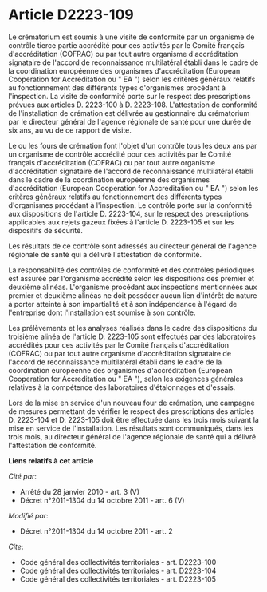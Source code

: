 # Article D2223-109

Le crématorium est soumis à une visite de conformité par un organisme de contrôle tierce partie accrédité pour ces activités
par le Comité français d'accréditation (COFRAC) ou par tout autre organisme d'accréditation signataire de l'accord de
reconnaissance multilatéral établi dans le cadre de la coordination européenne des organismes d'accréditation (European
Cooperation for Accreditation ou " EA ") selon les critères généraux relatifs au fonctionnement des différents types
d'organismes procédant à l'inspection. La visite de conformité porte sur le respect des prescriptions prévues aux articles D.
2223-100 à D. 2223-108. L'attestation de conformité de l'installation de crémation est délivrée au gestionnaire du
crématorium par le directeur général de l'agence régionale de santé pour une durée de six ans, au vu de ce rapport de
visite. 

Le ou les fours de crémation font l'objet d'un contrôle tous les deux ans par un organisme de contrôle accrédité pour ces
activités par le Comité français d'accréditation (COFRAC) ou par tout autre organisme d'accréditation signataire de l'accord
de reconnaissance multilatéral établi dans le cadre de la coordination européenne des organismes d'accréditation (European
Cooperation for Accreditation ou " EA ") selon les critères généraux relatifs au fonctionnement des différents types
d'organismes procédant à l'inspection. Le contrôle porte sur la conformité aux dispositions de l'article D. 2223-104, sur le
respect des prescriptions applicables aux rejets gazeux fixées à l'article D. 2223-105 et sur les dispositifs de sécurité. 

Les résultats de ce contrôle sont adressés au directeur général de l'agence régionale de santé qui a délivré l'attestation de
conformité. 

La responsabilité des contrôles de conformité et des contrôles périodiques est assurée par l'organisme accrédité selon les
dispositions des premier et deuxième alinéas. L'organisme procédant aux inspections mentionnées aux premier et deuxième
alinéas ne doit posséder aucun lien d'intérêt de nature à porter atteinte à son impartialité et à son indépendance à l'égard
de l'entreprise dont l'installation est soumise à son contrôle. 

Les prélèvements et les analyses réalisés dans le cadre des dispositions du troisième alinéa de l'article D. 2223-105 sont
effectués par des laboratoires accrédités pour ces activités par le Comité français d'accréditation (COFRAC) ou par tout
autre organisme d'accréditation signataire de l'accord de reconnaissance multilatéral établi dans le cadre de la coordination
européenne des organismes d'accréditation (European Cooperation for Accreditation ou " EA "), selon les exigences générales
relatives à la compétence des laboratoires d'étalonnages et d'essais. 

Lors de la mise en service d'un nouveau four de crémation, une campagne de mesures permettant de vérifier le respect des
prescriptions des articles D. 2223-104 et D. 2223-105 doit être effectuée dans les trois mois suivant la mise en service de
l'installation. Les résultats sont communiqués, dans les trois mois, au directeur général de l'agence régionale de santé qui
a délivré l'attestation de conformité.

**Liens relatifs à cet article**

_Cité par_:

  - Arrêté du 28 janvier 2010 - art. 3 (V)
  - Décret n°2011-1304 du 14 octobre 2011 - art. 6 (V)

_Modifié par_:

  - Décret n°2011-1304 du 14 octobre 2011 - art. 2

_Cite_:

  - Code général des collectivités territoriales - art. D2223-100
  - Code général des collectivités territoriales - art. D2223-104
  - Code général des collectivités territoriales - art. D2223-105
